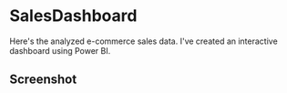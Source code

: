 # SalesDashboard
Here's the analyzed e-commerce sales data. I've created an interactive dashboard using Power BI.

## Screenshot

